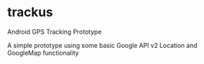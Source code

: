 # trackus
Android GPS Tracking Prototype

A simple prototype using some basic Google API v2 Location and GoogleMap functionality 
